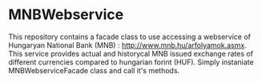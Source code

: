 # MNBWebservice

This repository contains a facade class to use accessing a webservice of Hungaryan National Bank (MNB) : http://www.mnb.hu/arfolyamok.asmx.
This service provides actual and historycal MNB issued exchange rates of different currencies compared to hungarian forint (HUF).
Simply instaniate MNBWebserviceFacade class and call it's methods.
